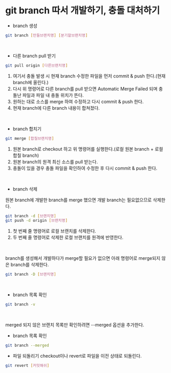 # git branch 따서 개발하기, 충돌 대처하기

- branch 생성
```bash
git branch [만들브랜치명] [분기할브랜치명]
```

<br>

- 다른 branch pull 받기
```bash
git pull origin [다른브랜치명]
```

1. 여기서 충돌 발생 시 현재 branch 수정한 파일을 먼저 commit & push 한다.(현재 branch에 올린다.)
2. 다시 위 명령어로 다른 branch를 pull 받으면 Automatic Merge Failed 되며 충돌난 파일과 파일 내 충돌 위치가 뜬다.
3. 원하는 대로 소스를 merge 하여 수정하고 다시 commit & push 한다.
4. 현재 branch에 다른 branch 내용이 합쳐졌다.

<br>

- branch 합치기
```bash
git merge [합칠브랜치명]
```
1. 원본 branch로 checkout 하고 위 명령어를 실행한다.(로컬 원본 branch + 로컬 합칠 branch)
2. 원본 branch의 원격 최신 소스를 pull 받는다.
3. 충돌이 있을 경우 충돌 파일을 확인하여 수정한 후 다시 commit & push 한다.

<br>

- branch 삭제

원본 branch에 개발한 branch를 merge 했으면 개발 branch는 필요없으므로 삭제한다.
```bash
git branch -d [브랜치명]
git push -d origin [브랜치명]
```
1. 첫 번째 줄 명령어로 로컬 브랜치를 삭제한다.
2. 두 번째 줄 명령어로 삭제한 로컬 브랜치를 원격에 반영한다.

<br>

branch를 생성해서 개발하다가 merge할 필요가 없으면 아래 명령어로 merge되지 않은 branch를 삭제한다.
```bash
git branch -D [브랜치명]
```

<br>

- branch 목록 확인
```bash
git branch -v
```

<br>

merged 되지 않은 브랜치 목록만 확인하려면 --merged 옵션을 추가한다.
- branch 목록 확인
```bash
git branch --merged
```

-  파일 되돌리기
checkout이나 revert로 파일을 이전 상태로 되돌린다.
```bash
git revert [커밋해쉬]
```